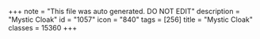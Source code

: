 +++
note = "This file was auto generated. DO NOT EDIT"
description = "Mystic Cloak"
id = "1057"
icon = "840"
tags = [256]
title = "Mystic Cloak"
classes = 15360
+++
